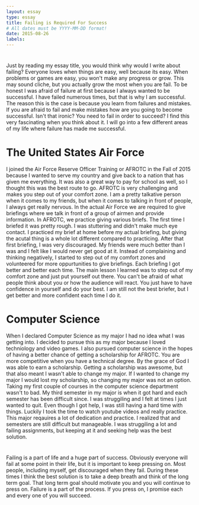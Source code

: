 ```yaml
---
layout: essay
type: essay
title: Failing is Required For Success 
# All dates must be YYYY-MM-DD format!
date: 2015-08-26
labels:
---
```

#
Just by reading my essay title, you would think why would I write about failing? Everyone loves when things are easy, well because its easy. When problems or games are easy, you won't make any progress or grow. This may sound cliche, but you actually grow the most when you are fail. To be honest I was afraid of failure at first because I always wanted to be successful. I have failed numerous times, but that is why I am successful. The reason this is the case is because you learn from failures and mistakes. If you are afraid to fail and make mistakes how are you going to become successful. Isn't that ironic? You need to fail in order to succeed? I find this very fascinating when you think about it. I will go into a few different areas of my life where failure has made me successful. 
# The United States Air Force 
I joined the Air Force Reserve Officer Training or AFROTC in the Fall of 2015 because I wanted to serve my country and give back to a nation that has given me everything. It was also a great way to pay for school as well, so I thought this was the best route to go. AFROTC is very challenging and makes you step out of your comfort zone. I am a pretty talkative person when it comes to my friends, but when it comes to talking in front of people, I always get really nervous. In the actual Air Force we are required to give briefings where we talk in front of a group of airmen and provide information. In AFROTC, we practice giving various briefs. The first time I briefed it was pretty rough. I was stuttering and didn't make much eye contact. I practiced my brief at home before my actual briefing, but giving the acutal thing is a whole lot different compared to practicing. After that first briefing, I was very discouraged. My friends were much better than I was and I felt like I would never get good at it. Instead of complaining and thinking negatively, I started to step out of my comfort zones and volunteered for more oppurtunities to give briefings. Each briefing I got better and better each time. The main lesson I learned was to step out of my comfort zone and just put yourself out there. You can't be afraid of what people think about you or how the audience will react. You just have to have confidence in yourself and do your best. I am still not the best briefer, but I get better and more confident each time I do it. 
# Computer Science 
When I declared Computer Science as my major I had no idea what I was getting into. I decided to pursue this as my major because I loved techniology and video games. I also pursued computer science in the hopes of having a better chance of getting a scholarship for AFROTC. You are more competitive when you have a technical degree. By the grace of God I was able to earn a scholarship. Getting a scholarship was awesome, but that also meant I wasn't able to change my major. If I wanted to change my major I would lost my scholarship, so changing my major was not an option. Taking my first couple of courses in the computer science department wasn't to bad. My third semester in my major is when it got hard and each semester has been difficult since. I was struggiling and I felt at times I just wanted to quit. Even though I got help, I was still having a hard time with things. Luckily I took the time to watch youtube videos and really practice. This major reqauires a lot of dedication and practice. I realized that and semesters are still difficult but manageable. I was struggiling a lot and failing assignments, but keeping at it and seeking help was the best solution. 
#
Failing is a part of life and a huge part of success. Obviously everyone will fail at some point in their life, but it is important to keep pressing on. Most people, including myself, get discouraged when they fail. During these times I think the best solution is to take a deep breath and think of the long term goal. That long term goal should motivate you and you will continue to press on. Failure is a part of the process. If you press on, I promise each and every one of you will succeed. 
